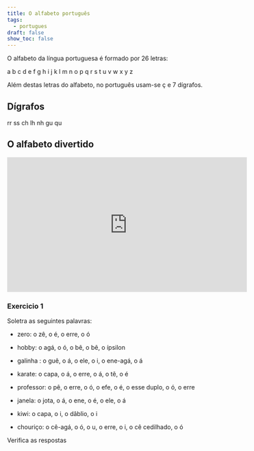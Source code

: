 ```yaml
---
title: O alfabeto português
tags:
  - portugues
draft: false
show_toc: false
---
```

O alfabeto da língua portuguesa é formado por 26 letras:

<e-layout>
  <e-tag color=4 desc="o á">a</e-tag>
  <e-tag color=4 desc="o bê">b</e-tag>
  <e-tag color=4 desc="o cê">c</e-tag>
  <e-tag color=4 desc="o dê">d</e-tag>
  <e-tag color=4 desc="o é">e</e-tag>
  <e-tag color=4 desc="o efe">f</e-tag>
  <e-tag color=4 desc="o guê">g</e-tag>
  <e-tag color=4 desc="o agá">h</e-tag>
  <e-tag color=4 desc="o i">i</e-tag>
  <e-tag color=4 desc="o jota">j</e-tag>
  <e-tag color=4 desc="o capa">k</e-tag>
  <e-tag color=4 desc="o ele">l</e-tag>
  <e-tag color=4 desc="o eme">m</e-tag>
  <e-tag color=4 desc="o ene">n</e-tag>
  <e-tag color=4 desc="o ó">o</e-tag>
  <e-tag color=4 desc="o pê">p</e-tag>
  <e-tag color=4 desc="o quê">q</e-tag>
  <e-tag color=4 desc="o erre">r</e-tag>
  <e-tag color=4 desc="o esse">s</e-tag>
  <e-tag color=4 desc="o tê">t</e-tag>
  <e-tag color=4 desc="o u">u</e-tag>
  <e-tag color=4 desc="o vê">v</e-tag>
  <e-tag color=4 desc="o dâblio">w</e-tag>
  <e-tag color=4 desc="o xis">x</e-tag>
  <e-tag color=4 desc="o ípsilon">y</e-tag>
  <e-tag color=4 desc="o zê">z</e-tag>
</e-layout>

Além destas letras do alfabeto, no português usam-se <e-tag color=4 desc="o cê cedilhado">ç</e-tag> e 7 dígrafos.

## Dígrafos

<e-layout>
  <e-tag color=5 desc="o rr duplo">rr</e-tag>
  <e-tag color=5 desc="o esse duplo">ss</e-tag>
  <e-tag color=5 desc="o cê-agá">ch</e-tag>
  <e-tag color=5 desc="o ele-agá">lh</e-tag>
  <e-tag color=5 desc="o ene-agá">nh</e-tag>
  <e-tag color=5 desc="o guê-u">gu</e-tag>
  <e-tag color=5 desc="o quê-u">qu</e-tag>
</e-layout>

## O alfabeto divertido

<iframe width="560" height="315" src="https://www.youtube.com/embed/-Zvp8jPSSSI?si=qBFPePtWcK391rx_" title="YouTube video player" frameborder="0" allow="accelerometer; autoplay; clipboard-write; encrypted-media; gyroscope; picture-in-picture; web-share" referrerpolicy="strict-origin-when-cross-origin" allowfullscreen></iframe>

### Exercicio 1

Soletra as seguintes palavras:

- zero: o <e-answer size=3>zê</e-answer>, o <e-answer size=3>é</e-answer>, o <e-answer size=3>erre</e-answer>, o <e-answer size=3>ó</e-answer>

- hobby:  o <e-answer size=3>agá</e-answer>, o <e-answer size=3>ó</e-answer>, o <e-answer size=3>bê</e-answer>, o <e-answer size=3>bê</e-answer>, o <e-answer size=3>ípsilon</e-answer>

- galinha : o <e-answer size=3>guê</e-answer>, o <e-answer size=3>á</e-answer>, o <e-answer size=3>ele</e-answer>, o <e-answer size=3>i</e-answer>,  o <e-answer size=3>ene-agá</e-answer>,  o <e-answer size=3>á</e-answer>

- karate:  o <e-answer size=3>capa</e-answer>, o <e-answer size=3>á</e-answer>, o <e-answer size=3>erre</e-answer>,  o <e-answer size=3>á</e-answer>,  o <e-answer size=3>tê</e-answer>, o <e-answer size=3>é</e-answer>

- professor: o <e-answer size=3>pê</e-answer>, o <e-answer size=3>erre</e-answer>, o <e-answer size=3>ó</e-answer>, o <e-answer size=3>efe</e-answer>,  o <e-answer size=3>é</e-answer>,  o <e-answer size=3>esse duplo</e-answer>,  o <e-answer size=3>ó</e-answer>, o <e-answer size=3>erre</e-answer>

- janela: o <e-answer size=3>jota</e-answer>, o <e-answer size=3>á</e-answer>, o <e-answer size=3>ene</e-answer>,  o <e-answer size=3>é</e-answer>,  o <e-answer size=3>ele</e-answer>, o <e-answer size=3>á</e-answer>

- kiwi: o <e-answer size=3>capa</e-answer>, o <e-answer size=3>i</e-answer>, o <e-answer size=3>dâblio</e-answer>, o <e-answer size=3>i</e-answer>

- chouriço: o <e-answer size=3>cê-agá</e-answer>, o <e-answer size=3>ó</e-answer>, o <e-answer size=3>u</e-answer>, o <e-answer size=3>erre</e-answer>,  o <e-answer size=3>i</e-answer>,  o <e-answer size=3>cê cedilhado</e-answer>,  o <e-answer size=3>ó</e-answer>

<e-validate>Verifica as respostas</e-validate>

